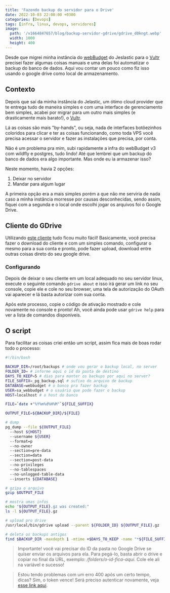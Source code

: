 ```yaml
---
title: 'Fazendo backup do servidor para o Drive'
date: 2022-10-03 22:00:00 +0300
categories: [Devops]
tags: [infra, linux, devops, servidores]
image:
  path: '/v1664847657/blog/backup-servidor-gdrive/gdrive_d0kngt.webp'
  width: 1000
  height: 400
---
```


Desde que migrei minha instância do [webBudget](https://webbudget.com.br/) do Jeslastic para o [Vultr](https://www.vultr.com/?ref=8069460) precisei fazer algumas coisas manuais e uma delas foi automatizar o backup do banco de dados. Aqui vou contar um pouco como fiz isso usando o google drive como local de armazenamento.

## Contexto

Depois que saí da minha instância do Jelastic, um ótimo cloud provider que te entrega tudo de maneira simples e com uma interface de gerenciamento bem simples, acabei por migrar para um outro mais simples (e drasticamente mais barato!), o [Vultr](https://www.vultr.com/?ref=8069460).

Lá as coisas são mais "by-hands", ou seja, nada de interfaces botõezinhos coloridos para clicar e ter as coisas funcionando, como toda VPS você precisa acessar o servidor e fazer as instalações que precisa, por conta.

Não é um problema pra mim, subi rapidamente a infra do webBudget v3 com wildfly e postgres, tudo lindo! Até que lembrei que um backup do banco de dados era algo importante. Mas onde eu ia armazenar isso?

Neste momento, havia 2 opções:

1. Deixar no servidor
2. Mandar para algum lugar

A primeira opção era a mais simples porém a que não me serviria de nada caso a minha instância morresse por causas desconhecidas, sendo assim, fiquei com a segunda e o local onde escolhi jogar os arquivos foi o Google Drive.

## Cliente do GDrive

Utilizando [este cliente](https://github.com/prasmussen/gdrive/) tudo ficou muito fácil! Basicamente, você precisa fazer o download do cliente e com um simples comando, configurar o mesmo para a sua conta e pronto, pode fazer upload, download entre outras coisas direto do seu google drive.

### Configurando

Depois de deixar o seu cliente em um local adequado no seu servidor linux, execute o seguinte comando `gdrive about` e isso irá gerar um link no seu console, copie ele e cole no seu browser, uma tela de autorização do OAuth vai aparecer e lá basta autorizar com sua conta.

Após este processo, copie o código de ativação mostrado e cole novamente no console e pronto! Ah, você ainda pode usar `gdrive help` para ver a lista de comandos disponíveis.

## O script

Para facilitar as coisas criei então um script, assim fica mais de boas rodar todo o processo:

```bash
#!/bin/bash

BACKUP_DIR=/root/backups # onde vou gerar o backup local, no server
FOLDER_ID= # informe aqui o id da pasta de destino
DAYS_TO_KEEP=5 # dias para manter os backups por aqui no server?
FILE_SUFFIX=_pg_backup.sql # sufixo do arquivo de backup
DATABASE=webbudget # o banco pra fazer backup
USER=sa_webbudget # o usuário que pode fazer o backup
HOST=localhost # o host do banco

FILE=`date +"%Y%m%d%H%M"`${FILE_SUFFIX}

OUTPUT_FILE=${BACKUP_DIR}/${FILE}

# dump
pg_dump --file ${OUTPUT_FILE}
  --host ${HOST}
  --username ${USER}
  --format=p
  --no-owner
  --section=pre-data
  --section=data
  --section=post-data
  --no-privileges
  --no-tablespaces
  --no-unlogged-table-data
  --inserts ${DATABASE}

# gzipa o arquivo
gzip $OUTPUT_FILE

# mostra umas infos
echo "${OUTPUT_FILE}.gz was created:"
ls -l ${OUTPUT_FILE}.gz

# upload pro drive
/usr/local/bin/gdrive upload --parent ${FOLDER_ID} ${OUTPUT_FILE}.gz

# deleta os backups antigos
find $BACKUP_DIR -maxdepth 1 -mtime +$DAYS_TO_KEEP -name "*${FILE_SUFFIX}.gz" -exec rm -rf '{}' ';'
```

> Importante! você vai precisar do ID da pasta no Google Drive se quiser enviar os arquivos para ela. Para pegá-lo, basta abrir o drive e copiar no final da URL, exemplo: */folders/o-id-fica-aqui*. Cole ele ali na variável e sucesso!

> Estou tendo problemas com um erro 400 após um certo tempo, dicas? Sim, o token vence! Será preciso autenticar novamente, veja [esse link aqui](https://github.com/prasmussen/gdrive/issues/586).
